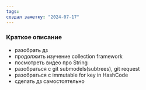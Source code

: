 ```yaml
---
tags: 
создал заметку: "2024-07-17"
---
```

### Краткое описание
- разобрать дз
- продолжить изучение collection framework 
- посмотреть видео про String
- разобраться с git submodels(subtrees), git request 
- разобраться с immutable for key in HashCode 
- сделать дз самостоятельно 
